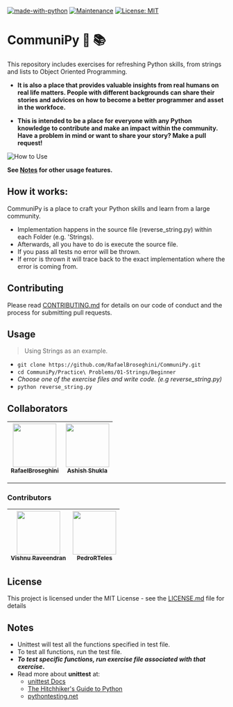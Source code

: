 [![made-with-python](https://img.shields.io/badge/Made%20with-Python-1f425f.svg)](https://www.python.org/)
[![Maintenance](https://img.shields.io/badge/Maintained%20%3F-Yes!-green.svg)](https://GitHub.com/Naereen/StrapDown.js/graphs/commit-activity)
[![License: MIT](https://img.shields.io/badge/License-MIT-yellow.svg)](https://opensource.org/licenses/MIT)



# CommuniPy :snake: :books:
This repository includes exercises for refreshing Python skills, from strings and lists to Object Oriented Programming. 
* **It is also a place that provides valuable insights from real humans on real life matters. People with different backgrounds can share their stories and advices on how to become a better programmer and asset in the workfoce.**

* **This is intended to be a place for everyone with any Python knowledge to contribute
and make an impact within the community. Have a problem in mind or want to share your story? Make a pull request!**



![How to Use](/CommuniPy.gif)

**See [Notes](#notes) for other usage features.**

## How it works:
CommuniPy is a place to craft your Python skills and learn from a large community.
* Implementation happens in the source file (reverse_string.py) within each Folder (e.g. 'Strings).
* Afterwards, all you have to do is execute the source file.
* If you pass all tests no error will be thrown.
* If error is thrown it will trace back to the exact implementation where the error is coming from.

## Contributing
Please read [CONTRIBUTING.md](https://github.com/RafaelBroseghini/CommuniPy/blob/master/CONTRIBUTING.md) for details on our code of conduct and the process for submitting pull requests.

## Usage
> Using Strings as an example.
* `git clone https://github.com/RafaelBroseghini/CommuniPy.git`
* `cd CommuniPy/Practice\ Problems/01-Strings/Beginner`
* *Choose one of the exercise files and write code. (e.g reverse_string.py)*
* `python reverse_string.py`

## Collaborators
| [<img src="https://github.com/RafaelBroseghini.png" width="100px;"/><br /><sub><b>RafaelBroseghini</b></sub>](https://github.com/RafaelBroseghini)<br /> | [<img src="https://avatars1.githubusercontent.com/u/21013473?s=400&v=4" width="100px;"/><br /><sub><b>Ashish Shukla</b></sub>](https://github.com/ash2shukla)<br /> |
| :---: | :---: |
---
### Contributors
| [<img src="https://avatars3.githubusercontent.com/u/30067939?s=400&v=4" width="100px;"/><br /><sub><b>Vishnu Raveendran</b></sub>](https://github.com/vishnu-rvn)<br /> | [<img src="https://avatars0.githubusercontent.com/u/25935358?s=400&v=4" width="100px;"/><br /><sub><b>PedroRTeles</b></sub>](https://github.com/PedroRTeles)<br /> | 
| :---: | :---: |

## License
This project is licensed under the MIT License - see the [LICENSE.md](https://github.com/RafaelBroseghini/CommuniPy/blob/master/LICENSE) file for details


## Notes
* Unittest will test all the functions specified in test file.
* To test all functions, run the test file.
* **_To test specific functions, run exercise file associated with that exercise_.**
* Read more about **unittest** at:
    * [unittest Docs](https://docs.python.org/3/library/unittest.html)
    * [The Hitchhiker's Guide to Python](http://docs.python-guide.org/en/latest/writing/tests/)
    * [pythontesting.net](http://pythontesting.net/framework/unittest/unittest-introduction/)

